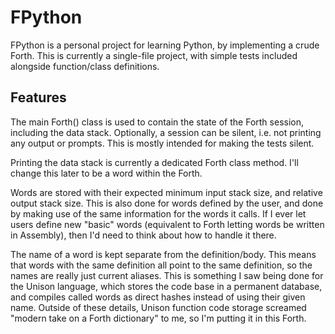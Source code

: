 # FPython

FPython is a personal project for learning Python, by implementing a crude Forth.
This is currently a single-file project, with simple tests included alongside function/class definitions.

## Features

The main Forth() class is used to contain the state of the Forth session, including the data stack.
Optionally, a session can be silent, i.e. not printing any output or prompts.
This is mostly intended for making the tests silent.

Printing the data stack is currently a dedicated Forth class method.
I'll change this later to be a word within the Forth.

Words are stored with their expected minimum input stack size, and relative output stack size.
This is also done for words defined by the user, and done by making use of the same information for the words it calls.
If I ever let users define new "basic" words (equivalent to Forth letting words be written in Assembly),
then I'd need to think about how to handle it there.

The name of a word is kept separate from the definition/body.
This means that words with the same definition all point to the same definition, so the names are really just current aliases.
This is something I saw being done for the Unison language, which stores the code base in a permanent database, and compiles called words as direct hashes instead of using their given name.
Outside of these details, Unison function code storage screamed "modern take on a Forth dictionary" to me, so I'm putting it in this Forth.
